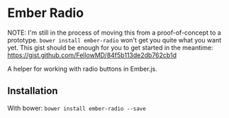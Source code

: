 Ember Radio
===========

NOTE: I'm still in the process of moving this from a proof-of-concept to a prototype. `bower install ember-radio` won't get you quite what you want yet. This gist should be enough for you to get started in the meantime: https://gist.github.com/FellowMD/84f5b113de2db762cb1d

A helper for working with radio buttons in Ember.js.


Installation
------------
With bower: `bower install ember-radio --save`

